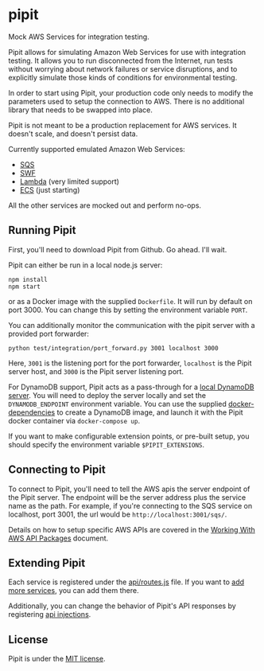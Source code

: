 # pipit

Mock AWS Services for integration testing.

Pipit allows for simulating Amazon Web Services for use with integration
testing.  It allows you to run disconnected from the Internet, run tests
without worrying about network failures or service disruptions, and to
explicitly simulate those kinds of conditions for environmental testing.

In order to start using Pipit, your production code only needs to
modify the parameters used to setup the connection to AWS.  There is
no additional library that needs to be swapped into place.

Pipit is not meant to be a production replacement for AWS services.
It doesn't scale, and doesn't persist data.

Currently supported emulated Amazon Web Services:

* [SQS](docs/sqs.md)
* [SWF](docs/swf.md)
* [Lambda](docs/lambda.md) (very limited support)
* [ECS](docs/ecs.md) (just starting)

All the other services are mocked out and perform no-ops.

## Running Pipit

First, you'll need to download Pipit from Github.  Go ahead.  I'll wait.

Pipit can either be run in a local node.js server:

```
npm install
npm start
```

or as a Docker image with the supplied `Dockerfile`.  It will run by default
on port 3000.  You can change this by setting the environment variable `PORT`.

You can additionally monitor the communication with the pipit server with a
provided port forwarder:

```
python test/integration/port_forward.py 3001 localhost 3000
```
Here, `3001` is the listening port for the port forwarder, `localhost` is
the Pipit server host, and `3000` is the Pipit server listening port.

For DynamoDB support, Pipit acts as a pass-through for a
[local DynamoDB server](http://docs.aws.amazon.com/amazondynamodb/latest/developerguide/Tools.DynamoDBLocal.html).
You will need to deploy the server locally and set the `DYNAMODB_ENDPOINT`
environment variable.  You can use the supplied [docker-dependencies](docker-dependences)
to create a DynamoDB image, and launch it with the Pipit docker container
via `docker-compose up`.

If you want to make configurable extension points, or pre-built setup, you
should specify the environment variable `$PIPIT_EXTENSIONS`.

## Connecting to Pipit

To connect to Pipit, you'll need to tell the AWS apis the server endpoint
of the Pipit server.  The endpoint will be the server address plus the
service name as the path.  For example, if you're connecting to the SQS
service on localhost, port 3001, the url would be `http://localhost:3001/sqs/`.

Details on how to setup specific AWS APIs are covered in the
[Working With AWS API Packages](docs/WorkingWithAwsApis.md) document.

## Extending Pipit

Each service is registered under the [api/routes.js](api/routes.js) file.
If you want to [add more services](docs/building.md), you can add them there.

Additionally, you can change the behavior of Pipit's API responses by registering
[api injections](docs/injections.md).


## License

Pipit is under the [MIT license](LICENSE).
